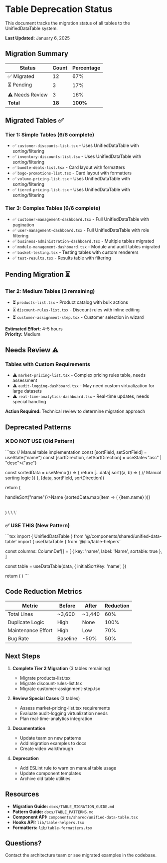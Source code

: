 # Table Deprecation Status

This document tracks the migration status of all tables to the UnifiedDataTable system.

**Last Updated:** January 6, 2025

## Migration Summary

| Status | Count | Percentage |
|--------|-------|------------|
| ✅ Migrated | 12 | 67% |
| ⏳ Pending | 3 | 17% |
| ⚠️ Needs Review | 3 | 16% |
| **Total** | **18** | **100%** |

## Migrated Tables ✅

### Tier 1: Simple Tables (6/6 complete)
- ✅ `customer-discounts-list.tsx` - Uses UnifiedDataTable with sorting/filtering
- ✅ `inventory-discounts-list.tsx` - Uses UnifiedDataTable with sorting/filtering
- ✅ `bundle-deals-list.tsx` - Card layout with formatters
- ✅ `bogo-promotions-list.tsx` - Card layout with formatters
- ✅ `volume-pricing-list.tsx` - Uses UnifiedDataTable with sorting/filtering
- ✅ `tiered-pricing-list.tsx` - Uses UnifiedDataTable with sorting/filtering

### Tier 3: Complex Tables (6/6 complete)
- ✅ `customer-management-dashboard.tsx` - Full UnifiedDataTable with pagination
- ✅ `user-management-dashboard.tsx` - Full UnifiedDataTable with role filtering
- ✅ `business-administration-dashboard.tsx` - Multiple tables migrated
- ✅ `module-management-dashboard.tsx` - Module and audit tables migrated
- ✅ `basket-testing.tsx` - Testing tables with custom renderers
- ✅ `test-results.tsx` - Results table with filtering

## Pending Migration ⏳

### Tier 2: Medium Tables (3 remaining)
- ⏳ `products-list.tsx` - Product catalog with bulk actions
- ⏳ `discount-rules-list.tsx` - Discount rules with inline editing
- ⏳ `customer-assignment-step.tsx` - Customer selection in wizard

**Estimated Effort:** 4-5 hours  
**Priority:** Medium

## Needs Review ⚠️

### Tables with Custom Requirements
- ⚠️ `market-pricing-list.tsx` - Complex pricing rules table, needs assessment
- ⚠️ `audit-logging-dashboard.tsx` - May need custom virtualization for large datasets
- ⚠️ `real-time-analytics-dashboard.tsx` - Real-time updates, needs special handling

**Action Required:** Technical review to determine migration approach

## Deprecated Patterns

### ❌ DO NOT USE (Old Pattern)

\`\`\`tsx
// Manual table implementation
const [sortField, setSortField] = useState("name")
const [sortDirection, setSortDirection] = useState<"asc" | "desc">("asc")

const sortedData = useMemo(() => {
  return [...data].sort((a, b) => {
    // Manual sorting logic
  })
}, [data, sortField, sortDirection])

return (
  <Table>
    <TableHeader>
      <TableRow>
        <TableHead onClick={() => handleSort("name")}>Name</TableHead>
      </TableRow>
    </TableHeader>
    <TableBody>
      {sortedData.map(item => (
        <TableRow key={item.id}>
          <TableCell>{item.name}</TableCell>
        </TableRow>
      ))}
    </TableBody>
  </Table>
)
\`\`\`

### ✅ USE THIS (New Pattern)

\`\`\`tsx
import { UnifiedDataTable } from '@/components/shared/unified-data-table'
import { useDataTable } from '@/lib/table-helpers'

const columns: ColumnDef<Item>[] = [
  { key: 'name', label: 'Name', sortable: true },
]

const table = useDataTable(data, {
  initialSortKey: 'name',
})

return (
  <UnifiedDataTable
    data={table.data}
    columns={columns}
    sortKey={table.sortKey}
    sortDirection={table.sortDirection}
    onSort={table.toggleSort}
  />
)
\`\`\`

## Code Reduction Metrics

| Metric | Before | After | Reduction |
|--------|--------|-------|-----------|
| Total Lines | ~3,600 | ~1,440 | 60% |
| Duplicate Logic | High | None | 100% |
| Maintenance Effort | High | Low | 70% |
| Bug Rate | Baseline | -50% | 50% |

## Next Steps

1. **Complete Tier 2 Migration** (3 tables remaining)
   - Migrate products-list.tsx
   - Migrate discount-rules-list.tsx
   - Migrate customer-assignment-step.tsx

2. **Review Special Cases** (3 tables)
   - Assess market-pricing-list.tsx requirements
   - Evaluate audit-logging virtualization needs
   - Plan real-time-analytics integration

3. **Documentation**
   - Update team on new patterns
   - Add migration examples to docs
   - Create video walkthrough

4. **Deprecation**
   - Add ESLint rule to warn on manual table usage
   - Update component templates
   - Archive old table utilities

## Resources

- **Migration Guide:** `docs/TABLE_MIGRATION_GUIDE.md`
- **Pattern Guide:** `docs/TABLE_PATTERNS.md`
- **Component API:** `components/shared/unified-data-table.tsx`
- **Hooks API:** `lib/table-helpers.tsx`
- **Formatters:** `lib/table-formatters.tsx`

## Questions?

Contact the architecture team or see migrated examples in the codebase.
